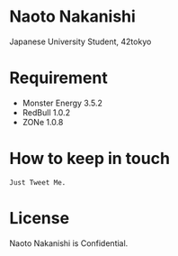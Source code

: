 # Naoto Nakanishi

Japanese University Student, 42tokyo

# Requirement

* Monster Energy 3.5.2
* RedBull 1.0.2
* ZONe 1.0.8

# How to keep in touch

```
Just Tweet Me.
```
# License

Naoto Nakanishi is Confidential.
